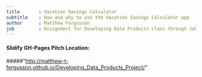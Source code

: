 ```yaml
---
title       : Vacation Savings Calculator
subtitle    : How and why to use the Vacation Savings Calculator app
author      : Matthew Fergusson
job         : Assignment for Developing Data Products class through Johns Hopkins
---
```


#### Slidify GH-Pages Pitch Location: 
#####"http://matthew-t-fergusson.github.io/Developing_Data_Products_Project/"
